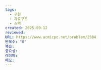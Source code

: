 ```yaml
---
tags:
  - 구현
  - 자료구조
  - 스택
created: 2025-09-12
reviewed:
URL: https://www.acmicpc.net/problem/2504
반복수: "0"
복습:
중요성:
레이팅:
메모:
---
```

